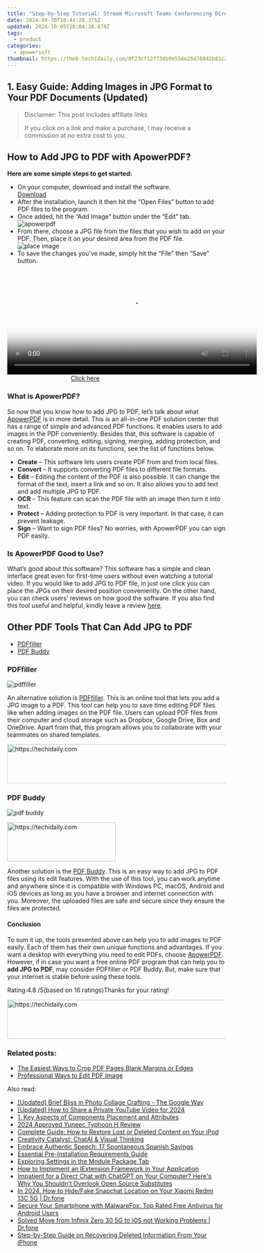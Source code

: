 ```yaml
---
title: "Step-by-Step Tutorial: Stream Microsoft Teams Conferencing Directly Onto Your TV"
date: 2024-09-30T18:44:20.375Z
updated: 2024-10-05T20:04:30.879Z
tags:
  - product
categories:
  - apowersoft
thumbnail: https://thmb.techidaily.com/9f23cf12f736b9e556e25d78842b81c2a897e31ac3cc784dccd607926f3ba0ca.jpg
---
```


## 1. Easy Guide: Adding Images in JPG Format to Your PDF Documents (Updated)

>  Disclaimer: This post includes affiliate links
>
>  If you click on a link and make a purchase, I may receive a commission at no extra cost to you.
>

## How to Add JPG to PDF with ApowerPDF?

**Here are some simple steps to get started:**

* On your computer, download and install the software.  
[Download](https://tools.techidaily.com/apowersoft/products/)
* After the installation, launch it then hit the “Open Files” button to add PDF files to the program.
* Once added, hit the “Add Image” button under the “Edit” tab.  
![apowerpdf](https://www.apowersoft.com//webusupload.aoscdn.com/apowercom/wp-content/uploads/2020/07/add-image.jpg.webp)
* From there, choose a JPG file from the files that you wish to add on your PDF. Then, place it on your desired area from the PDF file.  
![place image](https://www.apowersoft.com//webusupload.aoscdn.com/apowercom/wp-content/uploads/2020/07/place-jpg.jpg.webp)
* To save the changes you’ve made, simply hit the “File” then “Save” button.

<!-- affiliate ads begin -->
<span id="1983475">
					<video width="576" height="240" style="cursor:pointer"
           poster="//a.impactradius-go.com/display-clicktoplayimage/1983475.png"
           onclick="if(!this.playClicked){this.play();this.setAttribute('controls',true);this.playClicked=true;}">
	   <source src="//a.impactradius-go.com/display-ad/22993-1983475">
	   <img src="//a.impactradius-go.com/display-clicktoplayimage/1983475.png" style="border: none; height: 100%; width: 100%; object-fit: contain">
	</video>
	<div style="width:360px;text-align:center"><a href="javascript:window.open(decodeURIComponent('https%3A%2F%2Fhomestyler.sjv.io%2Fc%2F5597632%2F1983475%2F22993'), '_blank');void(0);">Click here</a></div>
</span>
<img height="0" width="0" src="https://imp.pxf.io/i/5597632/1983475/22993" style="position:absolute;visibility:hidden;" border="0" />
<!-- affiliate ads end -->

### What is ApowerPDF?

So now that you know how to add JPG to PDF, let’s talk about what [ApowerPDF](https://tools.techidaily.com/apowersoft/apower-pdf/) is in more detail. This is an all-in-one PDF solution center that has a range of simple and advanced PDF functions. It enables users to add images in the PDF conveniently. Besides that, this software is capable of creating PDF, converting, editing, signing, merging, adding protection, and so on. To elaborate more on its functions, see the list of functions below.

* **Create** – This software lets users create PDF from and from local files.
* **Convert** – It supports converting PDF files to different file formats.
* **Edit**  – Editing the content of the PDF is also possible. It can change the format of the text, insert a link and so on. It also allows you to add text and add multiple JPG to PDF.
* **OCR** – This feature can scan the PDF file with an image then turn it into text.
* **Protect** – Adding protection to PDF is very important. In that case, it can prevent leakage.
* **Sign** – Want to sign PDF files? No worries, with ApowerPDF you can sign PDF easily.

### Is ApowerPDF Good to Use?

What’s good about this software? This software has a simple and clean interface great even for first-time users without even watching a tutorial video. If you would like to add JPG to PDF file, in just one click you can place the JPGs on their desired position conveniently. On the other hand, you can check users’ reviews on how good the software. If you also find this tool useful and helpful, kindly leave a review [here](https://www.g2crowd.com/products/apowerpdf/reviews).

## Other PDF Tools That Can Add JPG to PDF

* [PDFfiller](https://tools.techidaily.com/apowersoft/products/)
* [PDF Buddy](https://tools.techidaily.com/apowersoft/products/)

### PDFfiller

![pdffiller](https://www.apowersoft.com//webusupload.aoscdn.com/apowercom/wp-content/uploads/2020/07/add-image-pdffiller.jpg.webp)

An alternative solution is [PDFfiller](https://www.pdffiller.com/en/categories/add-image.htm). This is an online tool that lets you add a JPG image to a PDF. This tool can help you to save time editing PDF files like when adding images on the PDF file. Users can upload PDF files from their computer and cloud storage such as Dropbox, Google Drive, Box and OneDrive. Apart from that, this program allows you to collaborate with your teammates on shared templates.

<!-- affiliate ads begin -->
<a href="https://zebaoaffiliateprogram.pxf.io/c/5597632/2137976/21526" target="_top" id="2137976">
  <img src="//a.impactradius-go.com/display-ad/21526-2137976" border="0" alt="https://techidaily.com" width="728" height="90"/>
</a>
<img height="0" width="0" src="https://zebaoaffiliateprogram.pxf.io/i/5597632/2137976/21526" style="position:absolute;visibility:hidden;" border="0" />
<!-- affiliate ads end -->

### PDF Buddy

![pdf buddy](https://www.apowersoft.com//webusupload.aoscdn.com/apowercom/wp-content/uploads/2020/07/add-jpg-using-pdfbuddy.jpg.webp)

<!-- affiliate ads begin -->
<a href="https://bluettius.sjv.io/c/5597632/2139107/17108" target="_top" id="2139107">
  <img src="//a.impactradius-go.com/display-ad/17108-2139107" border="0" alt="https://techidaily.com" width="250" height="90"/>
</a>
<img height="0" width="0" src="https://bluettius.sjv.io/i/5597632/2139107/17108" style="position:absolute;visibility:hidden;" border="0" />
<!-- affiliate ads end -->

Another solution is the [PDF Buddy](https://www.pdfbuddy.com/how-to/add-image-to-pdf). This is an easy way to add JPG to PDF files using its edit features. With the use of this tool, you can work anytime and anywhere since it is compatible with Windows PC, macOS, Android and iOS devices as long as you have a browser and internet connection with you. Moreover, the uploaded files are safe and secure since they ensure the files are protected.

#### Conclusion

To sum it up, the tools presented above can help you to add images to PDF easily. Each of them has their own unique functions and advantages. If you want a desktop with everything you need to edit PDFs, choose [ApowerPDF](https://tools.techidaily.com/apowersoft/apower-pdf/). However, if in case you want a free online PDF program that can help you to **add JPG to PDF**, may consider PDFfiller or PDF Buddy. But, make sure that your internet is stable before using these tools.

Rating:4.8 /5(based on 16 ratings)Thanks for your rating!

<!-- affiliate ads begin -->
<a href="https://unicoeye.pxf.io/c/5597632/2134235/18498" target="_top" id="2134235">
  <img src="//a.impactradius-go.com/display-ad/18498-2134235" border="0" alt="https://techidaily.com" width="728" height="90"/>
</a>
<img height="0" width="0" src="https://unicoeye.pxf.io/i/5597632/2134235/18498" style="position:absolute;visibility:hidden;" border="0" />
<!-- affiliate ads end -->

### Related posts:

* [The Easiest Ways to Crop PDF Pages Blank Margins or Edges](https://tools.techidaily.com/apowersoft/apower-pdf/)
* [Professional Ways to Edit PDF Image](https://tools.techidaily.com/apowersoft/apower-pdf/)

<ins class="adsbygoogle"
     style="display:block"
     data-ad-format="autorelaxed"
     data-ad-client="ca-pub-7571918770474297"
     data-ad-slot="1223367746"></ins>

<ins class="adsbygoogle"
     style="display:block"
     data-ad-client="ca-pub-7571918770474297"
     data-ad-slot="8358498916"
     data-ad-format="auto"
     data-full-width-responsive="true"></ins>

<span class="atpl-alsoreadstyle">Also read:</span>
<div><ul>
<li><a href="https://extra-information.techidaily.com/updated-brief-bliss-in-photo-collage-crafting-the-google-way/"><u>[Updated] Brief Bliss in Photo Collage Crafting - The Google Way</u></a></li>
<li><a href="https://youtube-sure.techidaily.com/ed-how-to-share-a-private-youtube-video-for-2024/"><u>[Updated] How to Share a Private YouTube Video for 2024</u></a></li>
<li><a href="https://fox-sure.techidaily.com/1-key-aspects-of-components-placement-and-attributes/"><u>1. Key Aspects of Components Placement and Attributes</u></a></li>
<li><a href="https://extra-guidance.techidaily.com/2024-approved-yuneec-typhoon-h-review/"><u>2024 Approved Yuneec Typhoon H Review</u></a></li>
<li><a href="https://fox-sure.techidaily.com/complete-guide-how-to-restore-lost-or-deleted-content-on-your-ipod/"><u>Complete Guide: How to Restore Lost or Deleted Content on Your iPod</u></a></li>
<li><a href="https://tech-haven.techidaily.com/creativity-catalyst-chatai-and-visual-thinking/"><u>Creativity Catalyst: ChatAI & Visual Thinking</u></a></li>
<li><a href="https://mondly-stories.techidaily.com/embrace-authentic-speech-17-spontaneous-spanish-sayings/"><u>Embrace Authentic Speech: 17 Spontaneous Spanish Sayings</u></a></li>
<li><a href="https://fox-sure.techidaily.com/essential-pre-installation-requirements-guide/"><u>Essential Pre-Installation Requirements Guide</u></a></li>
<li><a href="https://fox-sure.techidaily.com/exploring-settings-in-the-module-package-tab/"><u>Exploring Settings in the Module Package Tab</u></a></li>
<li><a href="https://fox-sure.techidaily.com/how-to-implement-an-iextension-framework-in-your-application/"><u>How to Implement an IExtension Framework in Your Application</u></a></li>
<li><a href="https://tech-revival.techidaily.com/impatient-for-a-direct-chat-with-chatgpt-on-your-computer-heres-why-you-shouldnt-overlook-open-source-substitutes/"><u>Impatient for a Direct Chat with ChatGPT on Your Computer? Here's Why You Shouldn’t Overlook Open Source Substitutes</u></a></li>
<li><a href="https://location-social.techidaily.com/in-2024-how-to-hidefake-snapchat-location-on-your-xiaomi-redmi-13c-5g-drfone-by-drfone-virtual-android/"><u>In 2024, How to Hide/Fake Snapchat Location on Your Xiaomi Redmi 13C 5G | Dr.fone</u></a></li>
<li><a href="https://fox-sure.techidaily.com/secure-your-smartphone-with-malwarefox-top-rated-free-antivirus-for-android-users/"><u>Secure Your Smartphone with MalwareFox: Top Rated Free Antivirus for Android Users</u></a></li>
<li><a href="https://android-transfer.techidaily.com/solved-move-from-infinix-zero-30-5g-to-ios-not-working-problems-drfone-by-drfone-transfer-from-android-transfer-from-android/"><u>Solved Move from Infinix Zero 30 5G to iOS not Working Problems | Dr.fone</u></a></li>
<li><a href="https://fox-sure.techidaily.com/step-by-step-guide-on-recovering-deleted-information-from-your-iphone/"><u>Step-by-Step Guide on Recovering Deleted Information From Your iPhone</u></a></li>
</ul></div>

